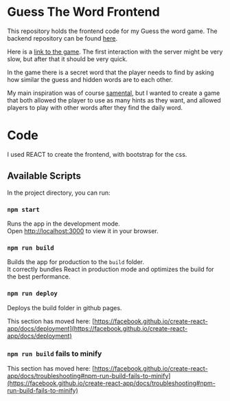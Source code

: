 # Guess The Word Frontend
This repository holds the frontend code for my Guess the word game. The backend repository can be found [here](https://github.com/orijer/GuessTheWordBackend).

Here is a [link to the game](https://orijer.github.io/GuessTheWordFrontend/). The first interaction with the server might be very slow, but after that it should be very quick.

In the game there is a secret word that the player needs to find by asking how similar the guess and hidden words are to each other.

My main inspiration was of course [samental](https://semantle.ishefi.com/), but I wanted to create a game that both allowed the player to use as many hints as they want, and allowed players to play with other words after they find the daily word.

# Code
I used REACT to create the frontend, with bootstrap for the css.

## Available Scripts
In the project directory, you can run:

### `npm start`
Runs the app in the development mode.\
Open [http://localhost:3000](http://localhost:3000) to view it in your browser.

### `npm run build`
Builds the app for production to the `build` folder.\
It correctly bundles React in production mode and optimizes the build for the best performance.

### `npm run deploy`
Deploys the build folder in github pages.



This section has moved here: [https://facebook.github.io/create-react-app/docs/deployment](https://facebook.github.io/create-react-app/docs/deployment)

### `npm run build` fails to minify

This section has moved here: [https://facebook.github.io/create-react-app/docs/troubleshooting#npm-run-build-fails-to-minify](https://facebook.github.io/create-react-app/docs/troubleshooting#npm-run-build-fails-to-minify)
